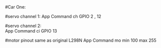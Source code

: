 #Car One:

#servo channel 1:
     App Command ch
     GPIO 2 , 12
	  
#servo channel 2:  
  App Command ci
     GPIO 13

#motor pinout same as original L298N
   App Command mo
   min 100
   max 255
